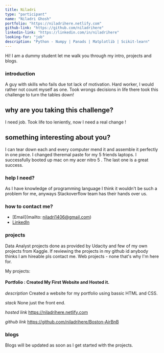 ```yaml
---
title: Niladri
type: "participant"
name: "Niladri Ghosh"
portfolio: "https://niladrihere.netlify.com"
github-link: "https://github.com/niladrihere"
linkedin-link: "https://linkedin.com/in/niladrihere"
looking-for: "job"
description: "Python - Numpy | Panads | Matplotlib | Scikit-learn"
---
```


Hi! I am a dummy student let me walk you through my intro, projects and blogs.

### introduction

A guy with skills who fails due tot lack of motivation. Hard worker, I would rather not count myself as one. Took wrongs decisions in life there took this challenge to turn the tables down! 

## why are you taking this challenge?

I need job.
Took life too leniently, now I need a real change !

## something interesting about you?

I can tear down each and every computer mend it and assemble it perfectly in one piece. I changed theremal paste for my 5 friends laptops. I successfully booted up mac on my acer nitro 5 . The last one is a great success. 

### help I need?

As I have knowledge of programming language I think it wouldn't be such a problem for me, anyways Stackoverflow team has their hands over us.

### how to contact me?

- [Email](mailto: niladri1406@gmail.com)
- [LinkedIn](https://linkedin.com/in/niladrihere)

### projects

Data Analyst projects done as provided by Udacity and few of my own projects from Kaggle. If reviewing the projects in my github id anybody thinks I am hireable pls contact me. Web projects - none that's why I'm here for.

My projects:

#### Portfolio : Created My First Website and Hosted it. 

_description_ Created a website for my portfolio using bassic HTML and CSS.

_stack_ None just the front end.

_hosted link_ https://niladrihere.netlify.com

_github link_ https://github.com/niladrihere/Boston-AirBnB



### blogs

Blogs will be updated as soon as I get started with the projects.


